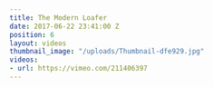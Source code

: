 ```yaml
---
title: The Modern Loafer
date: 2017-06-22 23:41:00 Z
position: 6
layout: videos
thumbnail_image: "/uploads/Thumbnail-dfe929.jpg"
videos:
- url: https://vimeo.com/211406397
---
```


